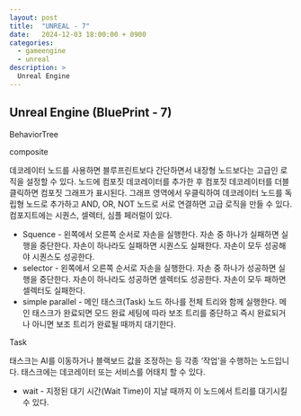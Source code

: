```yaml
---
layout: post
title:  "UNREAL - 7"
date:   2024-12-03 18:00:00 + 0900
categories:
  - gameengine
  - unreal
description: >
  Unreal Engine
---
```

## Unreal Engine (BluePrint - 7)

BehaviorTree

composite 

데코레이터 노드를 사용하면 블루프린트보다 간단하면서 내장형 노드보다는 고급인 로직을 설정할 수 있다. 노드에 컴포짓 데코레이터를 추가한 후 컴포짓 데코레이터를 더블클릭하면 컴포짓 그래프가 표시된다. 그래프 영역에서 우클릭하여 데코레이터 노드를 독립형 노드로 추가하고 AND, OR, NOT 노드로 서로 연결하면 고급 로직을 만들 수 있다. 컴포지트에는 시퀀스, 셀렉터, 심플 페러럴이 있다.

- Squence - 왼쪽에서 오른쪽 순서로 자손을 실행한다. 자손 중 하나가 실패하면 실행을 중단한다. 자손이 하나라도 실패하면 시퀀스도 실패한다. 자손이 모두 성공해야 시퀀스도 성공한다.
- selector - 왼쪽에서 오른쪽 순서로 자손을 실행한다. 자손 중 하나가 성공하면 실행을 중단한다. 자손이 하나라도 성공하면 셀렉터도 성공한다. 자손이 모두 패하면 셀렉터도 실패한다.
- simple parallel - 메인 태스크(Task) 노드 하나를 전체 트리와 함께 실행한다. 메인 태스크가 완료되면 모드 완료 세팅에 따라 보조 트리를 중단하고 즉시 완료되거나 아니면 보조 트리가 완료될 때까지 대기한다.

Task 

태스크는 AI를 이동하거나 블랙보드 값을 조정하는 등 각종 ‘작업’을 수행하는 노드입니다. 태스크에는 데코레이터 또는 서비스를 어태치 할 수 있다.

- wait - 지정된 대기 시간(Wait Time)이 지날 때까지 이 노드에서 트리를 대기시킬 수 있다.